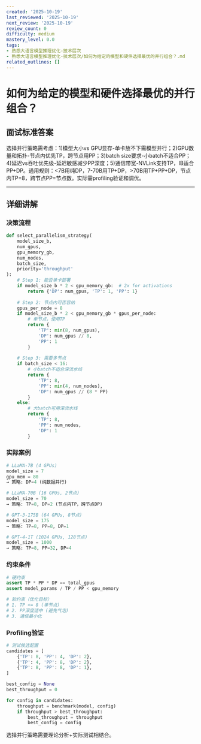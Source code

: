 ```yaml
---
created: '2025-10-19'
last_reviewed: '2025-10-19'
next_review: '2025-10-19'
review_count: 0
difficulty: medium
mastery_level: 0.0
tags:
- 熟悉大语言模型推理优化-技术层次
- 熟悉大语言模型推理优化-技术层次/如何为给定的模型和硬件选择最优的并行组合？.md
related_outlines: []
---
```


# 如何为给定的模型和硬件选择最优的并行组合？

## 面试标准答案

选择并行策略需考虑：1)模型大小vs GPU显存-单卡放不下需模型并行；2)GPU数量和拓扑-节点内优先TP，跨节点用PP；3)batch size要求-小batch不适合PP；4)延迟vs吞吐优先级-延迟敏感减少PP深度；5)通信带宽-NVLink支持TP，IB适合PP+DP。通用规则：<7B用纯DP，7-70B用TP+DP，>70B用TP+PP+DP，节点内TP=8，跨节点PP=节点数。实际需profiling验证和调优。

---

## 详细讲解

### 决策流程

```python
def select_parallelism_strategy(
    model_size_b,
    num_gpus,
    gpu_memory_gb,
    num_nodes,
    batch_size,
    priority='throughput'
):
    # Step 1: 能否单卡部署
    if model_size_b * 2 < gpu_memory_gb:  # 2x for activations
        return {'DP': num_gpus, 'TP': 1, 'PP': 1}
    
    # Step 2: 节点内可否容纳
    gpus_per_node = 8
    if model_size_b * 2 < gpu_memory_gb * gpus_per_node:
        # 单节点，使用TP
        return {
            'TP': min(8, num_gpus),
            'DP': num_gpus // 8,
            'PP': 1
        }
    
    # Step 3: 需要多节点
    if batch_size < 16:
        # 小batch不适合深流水线
        return {
            'TP': 8,
            'PP': min(4, num_nodes),
            'DP': num_gpus // (8 * PP)
        }
    else:
        # 大batch可用深流水线
        return {
            'TP': 8,
            'PP': num_nodes,
            'DP': 1
        }
```

### 实际案例

```python
# LLaMA-7B (4 GPUs)
model_size = 7
gpu_mem = 80
→ 策略: DP=4 (纯数据并行)

# LLaMA-70B (16 GPUs, 2节点)
model_size = 70
→ 策略: TP=8, DP=2 (节点内TP，跨节点DP)

# GPT-3-175B (64 GPUs, 8节点)
model_size = 175
→ 策略: TP=8, PP=8, DP=1

# GPT-4-1T (1024 GPUs, 128节点)
model_size = 1000
→ 策略: TP=8, PP=32, DP=4
```

### 约束条件

```python
# 硬约束
assert TP * PP * DP == total_gpus
assert model_params / TP / PP < gpu_memory

# 软约束（优化目标）
# 1. TP <= 8 (单节点)
# 2. PP深度适中 (避免气泡)
# 3. 通信最小化
```

### Profiling验证

```python
# 测试候选配置
candidates = [
    {'TP': 8, 'PP': 4, 'DP': 2},
    {'TP': 4, 'PP': 8, 'DP': 2},
    {'TP': 8, 'PP': 8, 'DP': 1},
]

best_config = None
best_throughput = 0

for config in candidates:
    throughput = benchmark(model, config)
    if throughput > best_throughput:
        best_throughput = throughput
        best_config = config
```

选择并行策略需要理论分析+实际测试相结合。

